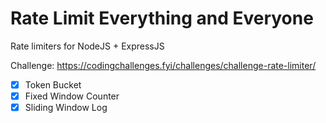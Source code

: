 # Rate Limit Everything and Everyone

Rate limiters for NodeJS + ExpressJS

Challenge: https://codingchallenges.fyi/challenges/challenge-rate-limiter/

- [x] Token Bucket
- [x] Fixed Window Counter
- [x] Sliding Window Log
